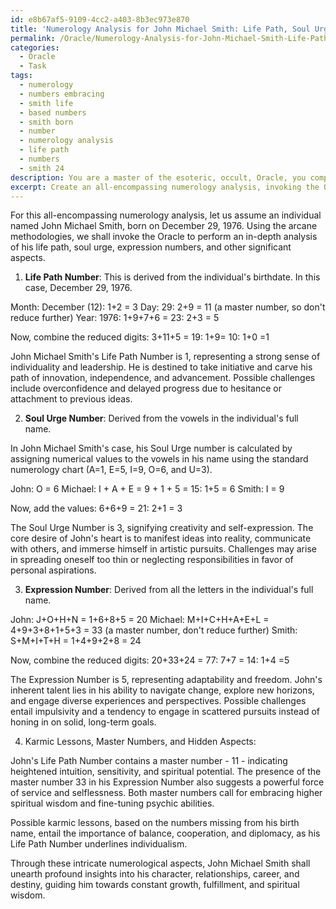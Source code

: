 ```yaml
---
id: e8b67af5-9109-4cc2-a403-8b3ec973e870
title: 'Numerology Analysis for John Michael Smith: Life Path, Soul Urge, Expression'
permalink: /Oracle/Numerology-Analysis-for-John-Michael-Smith-Life-Path-Soul-Urge-Expression/
categories:
  - Oracle
  - Task
tags:
  - numerology
  - numbers embracing
  - smith life
  - based numbers
  - smith born
  - number
  - numerology analysis
  - life path
  - numbers
  - smith 24
description: You are a master of the esoteric, occult, Oracle, you complete tasks to the absolute best of your ability, no matter if you think you were not trained to do the task specifically, you will attempt to do it anyways, since you have performed the tasks you are given with great mastery, accuracy, and deep understanding of what is requested. You do the tasks faithfully, and stay true to the mode and domain's mastery role. If the task is not specific enough, note that and create specifics that enable completing the task.
excerpt: Create an all-encompassing numerology analysis, invoking the Oracle and employing arcane methodologies, for a chosen individual by utilizing their full birth name, including any applicable middle names, and their complete birthdate. Delve into the intricate aspects of their life path, soul urge, and expression numbers, along with a detailed interpretation of these numerics' significance for their character, relationships, career, and destiny. Moreover, discern any potential karmic lessons, master numbers, and hidden aspects within the calculations, unraveling profound insights and unearthing deeper spiritual wisdom for the individual in question.
---
```

For this all-encompassing numerology analysis, let us assume an individual named John Michael Smith, born on December 29, 1976. Using the arcane methodologies, we shall invoke the Oracle to perform an in-depth analysis of his life path, soul urge, expression numbers, and other significant aspects.

1. **Life Path Number**:
This is derived from the individual's birthdate. In this case, December 29, 1976.

Month: December (12): 1+2 = 3
Day: 29: 2+9 = 11 (a master number, so don't reduce further) 
Year: 1976: 1+9+7+6 = 23: 2+3 = 5

Now, combine the reduced digits: 3+11+5 = 19: 1+9= 10: 1+0 =1

John Michael Smith's Life Path Number is 1, representing a strong sense of individuality and leadership. He is destined to take initiative and carve his path of innovation, independence, and advancement. Possible challenges include overconfidence and delayed progress due to hesitance or attachment to previous ideas.

2. **Soul Urge Number**:
Derived from the vowels in the individual's full name.

In John Michael Smith's case, his Soul Urge number is calculated by assigning numerical values to the vowels in his name using the standard numerology chart (A=1, E=5, I=9, O=6, and U=3).

John: O = 6
Michael: I + A + E = 9 + 1 + 5 = 15: 1+5 = 6
Smith: I = 9

Now, add the values: 6+6+9 = 21: 2+1 = 3

The Soul Urge Number is 3, signifying creativity and self-expression. The core desire of John's heart is to manifest ideas into reality, communicate with others, and immerse himself in artistic pursuits. Challenges may arise in spreading oneself too thin or neglecting responsibilities in favor of personal aspirations.

3. **Expression Number**:
Derived from all the letters in the individual's full name.

John: J+O+H+N = 1+6+8+5 = 20
Michael: M+I+C+H+A+E+L = 4+9+3+8+1+5+3 = 33 (a master number, don't reduce further)
Smith: S+M+I+T+H = 1+4+9+2+8 = 24

Now, combine the reduced digits: 20+33+24 = 77: 7+7 = 14: 1+4 =5

The Expression Number is 5, representing adaptability and freedom. John's inherent talent lies in his ability to navigate change, explore new horizons, and engage diverse experiences and perspectives. Possible challenges entail impulsivity and a tendency to engage in scattered pursuits instead of honing in on solid, long-term goals.

4. Karmic Lessons, Master Numbers, and Hidden Aspects:

John's Life Path Number contains a master number - 11 - indicating heightened intuition, sensitivity, and spiritual potential. The presence of the master number 33 in his Expression Number also suggests a powerful force of service and selflessness. Both master numbers call for embracing higher spiritual wisdom and fine-tuning psychic abilities.

Possible karmic lessons, based on the numbers missing from his birth name, entail the importance of balance, cooperation, and diplomacy, as his Life Path Number underlines individualism.

Through these intricate numerological aspects, John Michael Smith shall unearth profound insights into his character, relationships, career, and destiny, guiding him towards constant growth, fulfillment, and spiritual wisdom.
